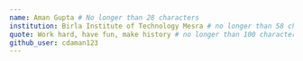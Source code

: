 ```yaml
---
name: Aman Gupta # No longer than 28 characters
institution: Birla Institute of Technology Mesra # no longer than 58 characters
quote: Work hard, have fun, make history # no longer than 100 characters, avoid using quotes(") to guarantee the format remains the same.
github_user: cdaman123
---
```

